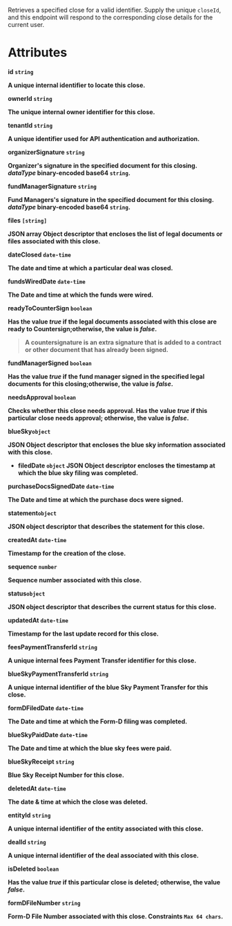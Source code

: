 Retrieves a specified close for a valid identifier. Supply the unique `closeId`, and this endpoint will respond to the corresponding close details for the current user.

# Attributes

<strong>id<strong> `string`

A unique internal identifier to locate this close.

<strong>ownerId<strong> `string`

The unique internal owner identifier for this close.

<strong>tenantId<strong> `string`

A unique identifier used for API authentication and authorization.

<strong>organizerSignature<strong> `string`

Organizer's signature in the specified document for this closing. _dataType_ binary-encoded base64 `string`.

<strong>fundManagerSignature<strong> `string`

Fund Managers's signature in the specified document for this closing. _dataType_ binary-encoded base64 `string`.

<strong>files<strong> `[string]`

JSON array Object descriptor that encloses the list of legal documents or files associated with this close.

<strong>dateClosed<strong> `date-time`

The date and time at which a particular deal was closed.

<strong>fundsWiredDate<strong> `date-time`

The Date and time at which the funds were wired.

<strong>readyToCounterSign<strong> `boolean`

Has the value _true_ if the legal documents associated with this close are ready to Countersign;otherwise, the value is _false_.

> A countersignature is an extra signature that is added to a contract or other document that has already been signed.

<strong>fundManagerSigned<strong> `boolean`

Has the value _true_ if the fund manager signed in the specified legal documents for this closing;otherwise, the value is _false_.

<strong>needsApproval<strong> `boolean`

Checks whether this close needs approval. Has the value _true_ if this particular close needs approval; otherwise, the value is _false_.

<strong>blueSky<strong>`object`

JSON Object descriptor that encloses the blue sky information associated with this close.
* <strong>filedDate<strong> `object`
JSON Object descriptor encloses the timestamp at which the blue sky filing was completed.

<strong>purchaseDocsSignedDate<strong> `date-time`

The Date and time at which the purchase docs were signed.

<strong>statement<strong>`object`

JSON object descriptor that describes the statement for this close.

<strong>createdAt<strong> `date-time`

Timestamp for the creation of the close.

<strong>sequence<strong> `number`

Sequence number associated with this close.

<strong>status<strong>`object`

JSON object descriptor that describes the current status for this close.

<strong>updatedAt<strong> `date-time`

Timestamp for the last update record for this close.

<strong>feesPaymentTransferId<strong> `string`

A unique internal fees Payment Transfer identifier for this close.

<strong>blueSkyPaymentTransferId<strong> `string`

A unique internal identifier of the blue Sky Payment Transfer for this close.

<strong>formDFiledDate<strong> `date-time`

The Date and time at which the Form-D filing was completed.

<strong>blueSkyPaidDate<strong> `date-time`

The Date and time at which the blue sky fees were paid.

<strong>blueSkyReceipt<strong> `string`

Blue Sky Receipt Number for this close.

<strong>deletedAt<strong> `date-time`

The date & time at which the close was deleted.

<strong>entityId<strong> `string`

A unique internal identifier of the entity associated with this close.

<strong>dealId<strong> `string`

A unique internal identifier of the deal associated with this close.

<strong>isDeleted<strong> `boolean`

Has the value _true_ if this particular close is deleted; otherwise, the value _false_.

<strong>formDFileNumber<strong> `string`

Form-D File Number associated with this close. Constraints `Max 64 chars`.